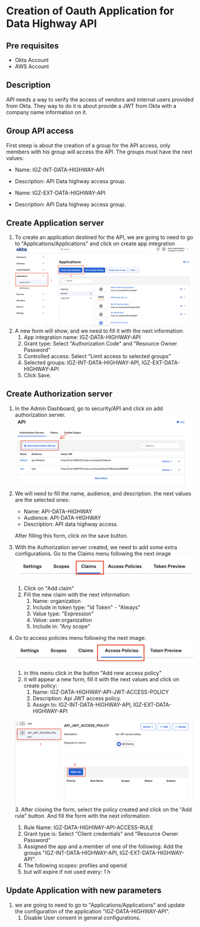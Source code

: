 # Creation of Oauth Application for Data Highway API
## Pre requisites
- Okta Account
- AWS Account

## Description
API needs a way to verify the access of vendors and internal users provided from Okta. They way to do it is about provide
a JWT from Okta with a company name information on it.

## Group API access
First steep is about the creation of a group for the API access, only members with his group will access the API.
The groups must have the next values:
* Name: IGZ-INT-DATA-HIGHWAY-API
* Description: API Data highway access group.

* Name: IGZ-EXT-DATA-HIGHWAY-API
* Description: API Data highway access group.

## Create Application server
1. To create an application destined for the API, we are going to need to go to "Applications/Applications" and click on create
app integration
![](../img/manual_configurations/okta_jwt/add_api_application.png)
2. A new form will show, and we need to fill it with the next information:
   1. App integration name: IGZ-DATA-HIGHWAY-API
   2. Grant type: Select "Authorization Code" and "Resource Owner Password"
   3. Controlled access: Select "Limit access to selected groups"
   4. Selected groups: IGZ-INT-DATA-HIGHWAY-API, IGZ-EXT-DATA-HIGHWAY-API
   5. Click Save.


## Create Authorization server
1. In the Admin Dashboard, go to security/API and click on add authorization server.
   ![](../img/manual_configurations/okta_jwt/add-authorization-server.png)
2. We will need to fill the name, audience, and description. the next values are the selected ones:
   * Name: API-DATA-HIGHWAY
   * Audience: API-DATA-HIGHWAY
   * Description: API data highway access.

   After filling this form, click on the save button.
3. With the Authorization server created, we need to add some extra configurations. Go to the Claims menu following the next image
![](../img/manual_configurations/okta_jwt/authorization_server_claims_menu.png)
   1. Click on "Add claim"
   2. Fill the new claim with the next information:
      1. Name: organization
      2. Include in token type: "Id Token" - "Always"
      3. Value type: "Expression"
      4. Value: user.organization
      5. Include in: "Any scope"
4. Go to access policies menu following the next image:
![](../img/manual_configurations/okta_jwt/authorization_server_access_policies_menu.png)
   1. in this menu click in the button "Add new access policy"
   2. it will appear a new form, fill it with the next values and click on create policy:
      1. Name: IGZ-DATA-HIGHWAY-API-JWT-ACCESS-POLICY
      2. Description: Api JWT access policy.
      3. Assign to: IGZ-INT-DATA-HIGHWAY-API, IGZ-EXT-DATA-HIGHWAY-API

   ![](../img/manual_configurations/okta_jwt/authorization_server_add_new_rule_on_policy.png)
   3. After closing the form, select the policy created and click on the "Add rule" button. And fill the form with the next information:
      1. Rule Name: IGZ-DATA-HIGHWAY-API-ACCESS-RULE
      2. Grant type is: Select "Client credentials" and "Resource Owner Password"
      3. Assigned the app and a member of one of the following: Add the groups "IGZ-INT-DATA-HIGHWAY-API, IGZ-EXT-DATA-HIGHWAY-API".
      4. The following scopes: profiles and openid
      5. but will expire if not used every: 1 h
      
## Update Application with new parameters
1. we are going to need to go to "Applications/Applications" and update the configuration of the application "IGZ-DATA-HIGHWAY-API".
   1. Disable User consent in general configurations.

